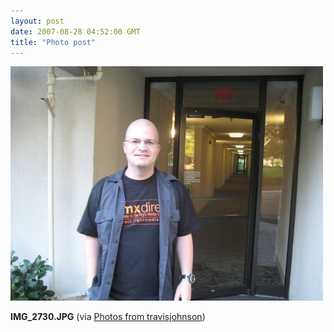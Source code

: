 ```yaml
---
layout: post
date: 2007-08-28 04:52:00 GMT
title: "Photo post"
---
```

![travisj](/images/da120666a0e28dfd459e3ae3db6c98d9d8296b9d9817cecbd49d12040ffbeef3.jpg)

<b>IMG_2730.JPG</b> (via <a href="http://www.flickr.com/photos/travisjohnson/1254863628/">Photos from travisjohnson</a>)